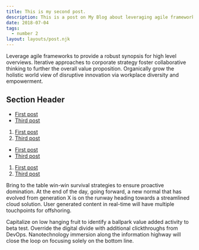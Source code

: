 ```yaml
---
title: This is my second post.
description: This is a post on My Blog about leveraging agile frameworks.
date: 2018-07-04
tags:
  - number 2
layout: layouts/post.njk
---
```

Leverage agile frameworks to provide a robust synopsis for high level overviews. Iterative approaches to corporate strategy foster collaborative thinking to further the overall value proposition. Organically grow the holistic world view of disruptive innovation via workplace diversity and empowerment.

## Section Header
<p>
<ul>
  <li>
    <a href="{{ '/posts/firstpost/' | url }}">First post</a>
  </li>
  <li>  
    <a href="{{ '/posts/thirdpost/' | url }}">Third post</a>
  </li>
</ul>

<ol>
  <li>
    <a href="{{ '/posts/firstpost/' | url }}">First post</a>
  </li>
  <li>  
    <a href="{{ '/posts/thirdpost/' | url }}">Third post</a>
  </li>
</ol>
</p>
<ul>
  <li>
    <a href="{{ '/posts/firstpost/' | url }}">First post</a>
  </li>
  <li>  
    <a href="{{ '/posts/thirdpost/' | url }}">Third post</a>
  </li>
</ul>

<ol>
  <li>
    <a href="{{ '/posts/firstpost/' | url }}">First post</a>
  </li>
  <li>  
    <a href="{{ '/posts/thirdpost/' | url }}">Third post</a>
  </li>
</ol>


Bring to the table win-win survival strategies to ensure proactive domination. At the end of the day, going forward, a new normal that has evolved from generation X is on the runway heading towards a streamlined cloud solution. User generated content in real-time will have multiple touchpoints for offshoring.

Capitalize on low hanging fruit to identify a ballpark value added activity to beta test. Override the digital divide with additional clickthroughs from DevOps. Nanotechnology immersion along the information highway will close the loop on focusing solely on the bottom line.
